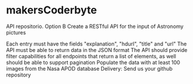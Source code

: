 # makersCoderbyte
API repositorio.
Option B
Create a RESTful API for the input of Astronomy pictures 

Each entry must have the fields "explanation", "hdurl", "title" and "url"
The API must be able to return data in the JSON format
The API should provide filter capabilities for all endpoints that return a list of elements, as well should be able to support pagination
Populate the data with at least 100 images from the Nasa APOD database
Delivery: Send us your github repository

